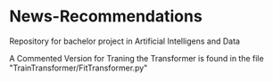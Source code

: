 # News-Recommendations
Repository for bachelor project in Artificial Intelligens and Data

A Commented Version for Traning the Transformer is found in the file "TrainTransformer/FitTransformer.py"